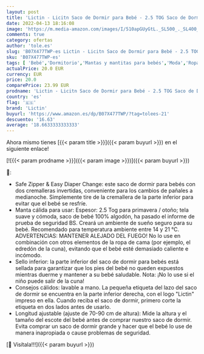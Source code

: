 ```yaml
---
layout: post
title: 'Lictin - Licitn Saco de Dormir para Bebé - 2.5 TOG Saco de Dormir para Bebés，Longitud Ajustable para Bebé  Azul  3-18 Meses 70-90cm '
date: 2022-04-13 18:16:08
image: 'https://m.media-amazon.com/images/I/510apGUyGtL._SL500_._SL400_.jpg'
comments: true
category: ofertas
author: 'tole.es'
slug: 'B07X477TWP-es Lictin - Licitn Saco de Dormir para Bebé - 2.5 TOG Saco de...'
sku: 'B07X477TWP-es'
tags: [ 'Bebé','Dormitorio','Mantas y mantitas para bebés','Moda','Ropa','Ropa de cama','Sacos de dormir para bebés','bebé','lictin','🇪🇸', ]
actualPrice: 20.0 EUR
currency: EUR
price: 20.0
comparePrice: 23.99 EUR
prodname: 'Lictin - Licitn Saco de Dormir para Bebé - 2.5 TOG Saco de Dormir para Bebés，Longitud Ajustable para Bebé  Azul  3-18 Meses 70-90cm '
country: 'es'
flag: '🇪🇸'
brand: 'Lictin'
buyurl: 'https://www.amazon.es/dp/B07X477TWP/?tag=tolees-21'
descuento: '16.63'
average: '18.6633333333333'
---
```


Ahora mismo tienes [{{< param title >}}]({{< param buyurl >}}) en el siguiente enlace!

[![{{< param prodname >}}]({{< param image >}})]({{< param buyurl >}})

🔎:

- Safe Zipper & Easy Diaper Change: este saco de dormir para bebés con dos cremalleras invertidas, conveniente para los cambios de pañales a medianoche. Simplemente tire de la cremallera de la parte inferior para evitar que el bebé se resfríe.
- Manta cálida para usar: Espesor: 2.5 Tog para primavera / otoño; tela suave y cómoda, saco de bebé 100% algodón, ha pasado el informe de prueba de seguridad BS. Creará un ambiente de sueño seguro para su bebé. Recomendado para temperatura ambiente entre 14 y 21 ℃. ADVERTENCIAS: MANTENER ALEJADO DEL FUEGO! No lo use en combinación con otros elementos de la ropa de cama (por ejemplo, el edredón de la cuna), evitando que el bebé esté demasiado caliente e incómodo.
- Sello inferior: la parte inferior del saco de dormir para bebés está sellada para garantizar que los pies del bebé no queden expuestos mientras duerme y mantener a su bebé saludable. Nota: ¡No lo use si el niño puede salir de la cuna!
- Consejos cálidos: lavable a mano. La pequeña etiqueta del lazo del saco de dormir se encuentra en la parte inferior derecha, con el logo "Lictin" impreso en ella. Cuando reciba el saco de dormir, primero corte la etiqueta en dos lados antes de usarlo.
- Longitud ajustable (ajuste de 70-90 cm de altura): Mide la altura y el tamaño del escote del bebé antes de comprar nuestro saco de dormir. Evita comprar un saco de dormir grande y hacer que el bebé lo use de manera inapropiada o cause problemas de seguridad.

[🛒 Visítala!!!]({{< param buyurl >}})
